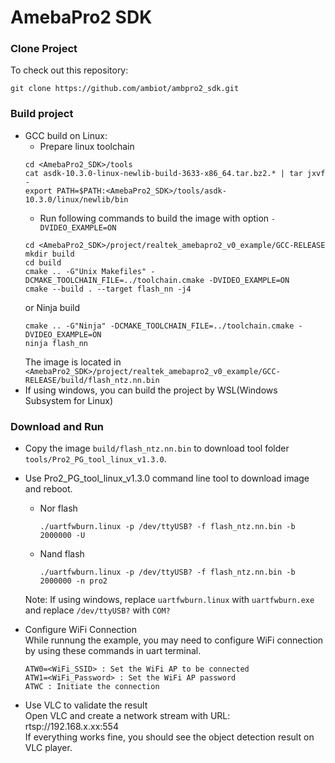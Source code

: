 # AmebaPro2 SDK

### Clone Project  
To check out this repository:  

```
git clone https://github.com/ambiot/ambpro2_sdk.git
```

### Build project
- GCC build on Linux: 
  - Prepare linux toolchain
  ```
  cd <AmebaPro2_SDK>/tools
  cat asdk-10.3.0-linux-newlib-build-3633-x86_64.tar.bz2.* | tar jxvf -
  export PATH=$PATH:<AmebaPro2_SDK>/tools/asdk-10.3.0/linux/newlib/bin
  ```
  - Run following commands to build the image with option `-DVIDEO_EXAMPLE=ON`
  ```
  cd <AmebaPro2_SDK>/project/realtek_amebapro2_v0_example/GCC-RELEASE
  mkdir build
  cd build
  cmake .. -G"Unix Makefiles" -DCMAKE_TOOLCHAIN_FILE=../toolchain.cmake -DVIDEO_EXAMPLE=ON
  cmake --build . --target flash_nn -j4
  ```
  or Ninja build
  ```
  cmake .. -G"Ninja" -DCMAKE_TOOLCHAIN_FILE=../toolchain.cmake -DVIDEO_EXAMPLE=ON
  ninja flash_nn
  ```
  The image is located in `<AmebaPro2_SDK>/project/realtek_amebapro2_v0_example/GCC-RELEASE/build/flash_ntz.nn.bin`
- If using windows, you can build the project by WSL(Windows Subsystem for Linux)

### Download and Run
- Copy the image `build/flash_ntz.nn.bin` to download tool folder `tools/Pro2_PG_tool_linux_v1.3.0`.
- Use Pro2_PG_tool_linux_v1.3.0 command line tool to download image and reboot.  
  - Nor flash
    ```
    ./uartfwburn.linux -p /dev/ttyUSB? -f flash_ntz.nn.bin -b 2000000 -U
    ```
  - Nand flash
    ```
    ./uartfwburn.linux -p /dev/ttyUSB? -f flash_ntz.nn.bin -b 2000000 -n pro2
    ```
  Note: If using windows, replace `uartfwburn.linux` with `uartfwburn.exe` and replace `/dev/ttyUSB?` with `COM?`

- Configure WiFi Connection  
  While runnung the example, you may need to configure WiFi connection by using these commands in uart terminal.  
  ```
  ATW0=<WiFi_SSID> : Set the WiFi AP to be connected
  ATW1=<WiFi_Password> : Set the WiFi AP password
  ATWC : Initiate the connection
  ```

- Use VLC to validate the result  
  Open VLC and create a network stream with URL: rtsp://192.168.x.xx:554  
  If everything works fine, you should see the object detection result on VLC player.
